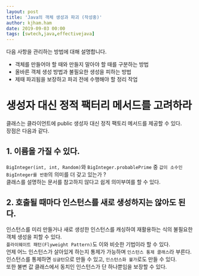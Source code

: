 ```yaml
---
layout: post
title: 'Java의 객체 생성과 파괴 (작성중)'
author: kjham.ham
date: 2019-09-03 00:00
tags: [swtech,java,effectivejava]
---
```


다음 사항을 관리하는 방법에 대해 설명합니다.  
+ 객체를 만들어야 할 때와 만들지 말아야 할 때를 구분하는 방법  
+ 올바른 객체 생성 방법과 불필요한 생성을 피하는 방법  
+ 제때 파괴됨을 보장하고 파괴 전에 수행해야 할 정리 작업

# 생성자 대신 정적 팩터리 메서드를 고려하라  

클래스는 클라이언트에 public 생성자 대신 정직 팩토리 메서드를 제공할 수 있다.  
장점은 다음과 같다.  

## 1. 이름을 가질 수 있다.  
`BigInteger(int, int, Random)`와 `BigInteger.probablePrime` 중 `값이 소수인 BigInteger를 반환`의 의미를 더 갖고 있는가 ?  
클래스를 설명하는 문서를 참고하지 않다고 쉽게 의미부여를 할 수 있다.  

## 2. 호출될 때마다 인스턴스를 새로 생성하지는 않아도 된다.  
인스턴스를 미리 만들거나 새로 생성한 인스턴스를 캐싱하여 재활용하는 식의 불필요한 객체 생성을 피할 수 있다.  
`플라이웨이트 패턴(Flyweight Pattern)`도 이와 비슷한 기법이라 할 수 있다.  
언제 어느 인스턴스가 살아있게 하는지 통제가 가능하며 `인스턴스 통제 클래스`라 부른다.  
인스턴스를 통제하면 `싱글턴`으로 만들 수 있고, `인스턴스화 불가`로도 만들 수 있다.  
또한 불변 값 클래스에서 동치인 인스턴스가 단 하나뿐임을 보장할 수 있다.  

